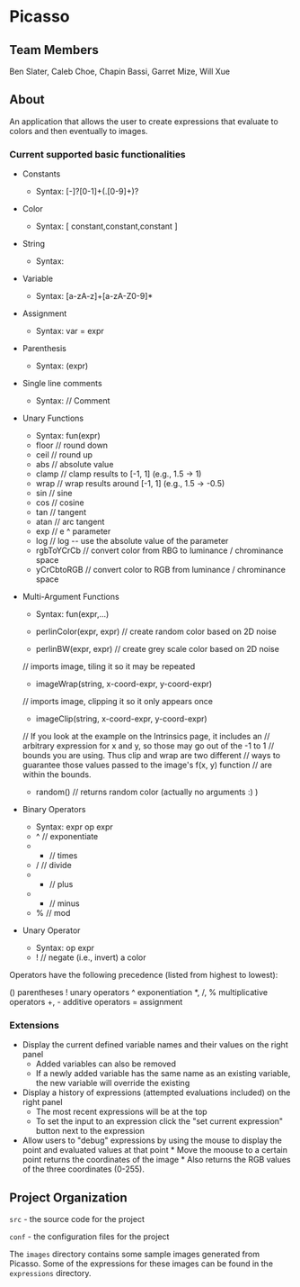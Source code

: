 # Picasso

## Team Members

Ben Slater, Caleb Choe, Chapin Bassi, Garret Mize, Will Xue

## About

An application that allows the user to create expressions that evaluate to colors and then eventually to images.


### Current supported basic functionalities

* Constants
    * Syntax: <any real number>[-]?[0-1]+(.[0-9]+)?
* Color
    * Syntax: [ constant,constant,constant ]
* String
    * Syntax: <any non-quote character between quotes>
* Variable
    * Syntax: <any alpha-numeric string> [a-zA-z]+[a-zA-Z0-9]*
* Assignment
    * Syntax: var = expr
* Parenthesis
    * Syntax: (expr)
* Single line comments
    * Syntax: // Comment
* Unary Functions
    * Syntax: fun(expr)
    * floor   // round down
    * ceil    // round up
    * abs     // absolute value
    * clamp   // clamp results to [-1, 1] (e.g., 1.5 -> 1)
    * wrap    // wrap results around [-1, 1] (e.g., 1.5 -> -0.5)
    * sin     // sine
    * cos     // cosine
    * tan     // tangent
    * atan    // arc tangent
    * exp     // e ^ parameter
    * log     // log -- use the absolute value of the parameter
    * rgbToYCrCb // convert color from RBG to luminance / chrominance space
    * yCrCbtoRGB // convert color to RGB from luminance / chrominance space
 
* Multi-Argument Functions
    * Syntax: fun(expr,...)
    * perlinColor(expr, expr) // create random color based on 2D noise

    * perlinBW(expr, expr)    // create grey scale color based on 2D noise

   // imports image, tiling it so it may be repeated
    * imageWrap(string, x-coord-expr, y-coord-expr) 

   // imports image, clipping it so it only appears once
    * imageClip(string, x-coord-expr, y-coord-expr) 

   // If you look at the example on the Intrinsics page, it includes an
   // arbitrary expression for x and y, so those may go out of the -1 to 1
   // bounds you are using. Thus clip and wrap are two different
   // ways to guarantee those values passed to the image's f(x, y) function
   // are within the bounds.

    * random()   // returns random color (actually no arguments :) )
    
* Binary Operators
    * Syntax: expr op expr
    * ^   // exponentiate
    * *   // times
    * /   // divide
    * +   // plus
    * -   // minus
    * %   // mod
    
* Unary Operator
    * Syntax: op expr
    * !   // negate (i.e., invert) a color



Operators have the following precedence (listed from highest to lowest):

()	parentheses
!	unary operators
^	exponentiation
*, /, %	multiplicative operators
+, -	additive operators
=	assignment
    
### Extensions

* Display the current defined variable names and their values on the right panel
    * Added variables can also be removed
    * If a newly added variable has the same name as an existing variable, the new variable will override the existing
* Display a history of expressions (attempted evaluations included) on the right panel
    * The most recent expressions will be at the top
    * To set the input to an expression click the "set current expression" button next to the expression 
* Allow users to "debug" expressions by using the mouse to display the point and evaluated values at that point
        * Move the moouse to a certain point returns the coordinates of the image
        * Also returns the RGB values of the three coordinates (0-255).

## Project Organization

`src` - the source code for the project

`conf` - the configuration files for the project

The `images` directory contains some sample images generated from Picasso.  Some of the expressions for these images can be found in the `expressions` directory.
